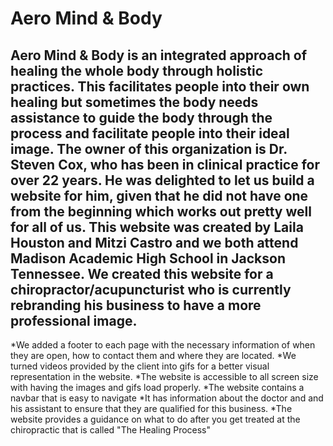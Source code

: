 # Aero Mind & Body

Aero Mind & Body is an integrated approach of healing the whole body through holistic practices. This facilitates people into their own healing but sometimes the body needs assistance to guide the body through the process and facilitate people into their ideal image. The owner of this organization is Dr. Steven Cox, who has been in clinical practice for over 22 years. He was delighted to let us build a website for him, given that he did not have one from the beginning which works out pretty well for all of us. This website was created by Laila Houston and Mitzi Castro and we both attend Madison Academic High School in Jackson Tennessee. We created this website for a chiropractor/acupuncturist who is currently rebranding his business to have a more professional image. 
---



*We added a footer to each page with the necessary information of when they are open, how to contact them and where they are located.
*We turned videos provided by the client into gifs for a better visual representation in the website.
*The website is accessible to all screen size with having the images and gifs load properly.
*The website contains a navbar that is easy to navigate 
*It has information about the doctor and and his assistant to ensure that they are qualified for this business.
*The website provides a guidance on what to do after you get treated at the chiropractic that is called "The Healing Process"

 

